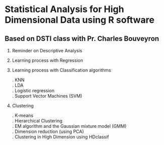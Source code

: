 # Statistical Analysis for High Dimensional Data using R software

## Based on DSTI class with Pr. Charles Bouveyron

1. Reminder on Descriptive Analysis

2. Learning process with Regression

3. Learning process with Classification algorithms

    . KNN  
    . LDA  
    . Logistic regression  
    . Support Vector Machines (SVM)  
    
4. Clustering

    . K-means  
    . Hierarchical Clustering  
    . EM algorithm and the Gaussian mixture model (GMM)  
    . Dimension reduction (using PCA)  
    . Clustering in High Dimension using HDclassif  
